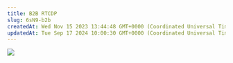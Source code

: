 ```yaml
---
title: B2B RTCDP
slug: 6sN9-b2b
createdAt: Wed Nov 15 2023 13:44:48 GMT+0000 (Coordinated Universal Time)
updatedAt: Tue Sep 17 2024 10:00:30 GMT+0000 (Coordinated Universal Time)
---
```


![](../../assets/DmRXC4T4ne-UWCA3B11xv_image.png)

